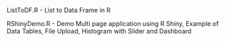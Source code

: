 ListToDF.R - List to Data Frame in R


RShinyDemo.R - Demo Multi page application using R Shiny, Example of Data Tables, File Upload, Histogram with Slider and Dashboard
